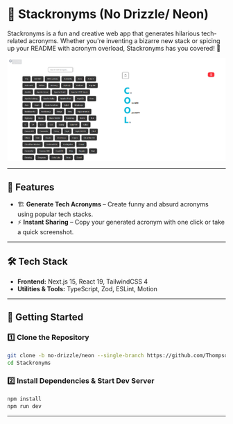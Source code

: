 # 🚀 Stackronyms (No Drizzle/ Neon)

Stackronyms is a fun and creative web app that generates hilarious tech-related acronyms. Whether you're inventing a bizarre new stack or spicing up your README with acronym overload, Stackronyms has you covered! 🎉

![Stackronyms Screenshot](./public/showcase.png)

---

## 🌟 Features
- 🏗 **Generate Tech Acronyms** – Create funny and absurd acronyms using popular tech stacks.
- ⚡ **Instant Sharing** – Copy your generated acronym with one click or take a quick screenshot.

---

## 🛠 Tech Stack
- **Frontend:** Next.js 15, React 19, TailwindCSS 4
- **Utilities & Tools:** TypeScript, Zod, ESLint, Motion

---

## 🚀 Getting Started

### 1️⃣ Clone the Repository
```sh
git clone -b no-drizzle/neon --single-branch https://github.com/Thompson6626/Stackronyms.git
cd Stackronyms  
```

### 2️⃣ Install Dependencies & Start Dev Server
```sh
npm install  
npm run dev  
```

---
